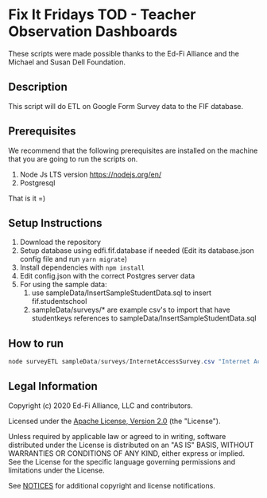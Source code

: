 # Fix It Fridays TOD - Teacher Observation Dashboards

These scripts were made possible thanks to the Ed-Fi Alliance and the Michael and Susan Dell Foundation.

## Description

This script will do ETL on Google Form Survey data to the FIF database.

## Prerequisites

We recommend that the following prerequisites are installed on the machine that you are going to run the scripts on.

1. Node Js LTS version https://nodejs.org/en/
2. Postgresql

That is it =)


## Setup Instructions

1. Download the repository
2. Setup database using edfi.fif.database if needed (Edit its database.json config file and run `yarn migrate`)
3. Install dependencies with `npm install`
4. Edit config.json with the correct Postgres server data
5. For using the sample data:
    1. use sampleData/InsertSampleStudentData.sql to insert fif.studentschool
    2. sampleData/surveys/* are example csv's to import that have studentkeys references to sampleData/InsertSampleStudentData.sql


## How to run

```powershell
node surveyETL sampleData/surveys/InternetAccessSurvey.csv "Internet Access"

```


## Legal Information

Copyright (c) 2020 Ed-Fi Alliance, LLC and contributors.

Licensed under the [Apache License, Version 2.0](LICENSE) (the "License").

Unless required by applicable law or agreed to in writing, software
distributed under the License is distributed on an "AS IS" BASIS,
WITHOUT WARRANTIES OR CONDITIONS OF ANY KIND, either express or implied.
See the License for the specific language governing permissions and
limitations under the License.

See [NOTICES](NOTICES.md) for additional copyright and license notifications.
